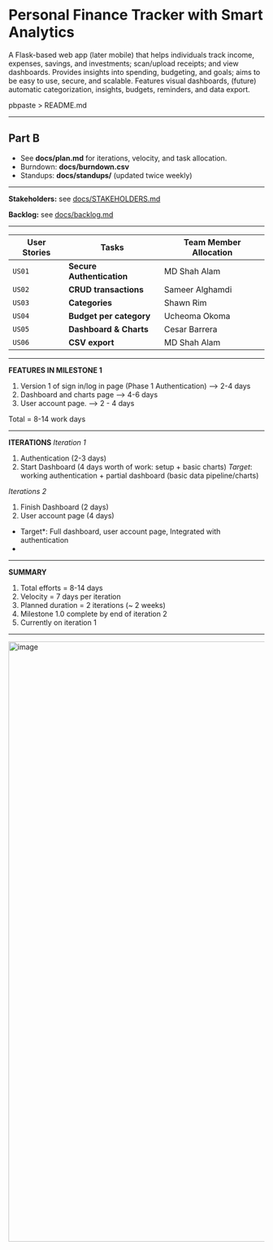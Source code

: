 # Personal Finance Tracker with Smart Analytics

A Flask-based web app (later mobile) that helps individuals track income, expenses, savings, and investments; scan/upload receipts; and view dashboards. Provides insights into spending, budgeting, and goals; aims to be easy to use, secure, and scalable. Features visual dashboards, (future) automatic categorization, insights, budgets, reminders, and data export.

pbpaste > README.md

---

## Part B
- See **docs/plan.md** for iterations, velocity, and task allocation.
- Burndown: **docs/burndown.csv**
- Standups: **docs/standups/** (updated twice weekly)

---

**Stakeholders:** see [docs/STAKEHOLDERS.md](docs/STAKEHOLDERS.md)

**Backlog:** see [docs/backlog.md](docs/backlog.md)


-----------

|User Stories | Tasks   | Team Member Allocation| 
| ------------| --------|-------------------|
| `US01` | **Secure Authentication**  | MD Shah Alam|
| `US02` | **CRUD transactions**      | Sameer Alghamdi|
| `US03` | **Categories** | Shawn Rim|
| `US04` | **Budget per category**| Ucheoma Okoma |
| `US05` | **Dashboard & Charts** | Cesar Barrera|
| `US06` | **CSV export**  | MD Shah Alam |

-----
**FEATURES IN MILESTONE 1**
1. Version 1 of sign in/log in page (Phase 1 Authentication) --> 2-4 days
2. Dashboard and charts page  --> 4-6 days
3. User account page.  --> 2 - 4 days

Total = 8-14 work days

--------
**ITERATIONS**
*Iteration 1* 
1. Authentication (2-3 days)
2. Start Dashboard (4 days worth of work: setup + basic charts)
*Target*: working authentication + partial dashboard (basic data pipeline/charts)

*Iterations 2*
1. Finish Dashboard (2 days)
2. User account page (4 days)
* Target*: Full dashboard, user account page, Integrated with authentication
* 
---------
**SUMMARY**
1. Total efforts = 8-14 days
2. Velocity = 7 days per iteration
3. Planned duration = 2 iterations (~ 2 weeks)
4. Milestone 1.0 complete by end of iteration 2
5. Currently on iteration 1

---------
<img width="1748" height="1180" alt="image" src="https://github.com/user-attachments/assets/26ef94b6-dd33-423c-b7cd-6975930cef33" />


